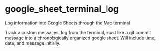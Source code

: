 # google_sheet_terminal_log
Log information into Google Sheets through the Mac terminal

Track a custom messages, log from the terminal, must like a git commit message into a chronologically organized google sheet. Will include time, date, and message initially.
